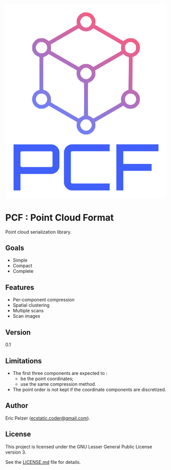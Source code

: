 ![](https://github.com/senselogic/PCF/blob/master/LOGO/pcf.png)

# PCF : Point Cloud Format

Point cloud serialization library.

## Goals

* Simple
* Compact
* Complete

## Features

* Per-component compression
* Spatial clustering
* Multiple scans
* Scan images

## Version

0.1

## Limitations

* The first three components are expected to :
  * be the point coordinates;
  * use the same compression method.
* The point order is not kept if the coordinate components are discretized.

## Author

Eric Pelzer (ecstatic.coder@gmail.com).

## License

This project is licensed under the GNU Lesser General Public License version 3.

See the [LICENSE.md](LICENSE.md) file for details.
